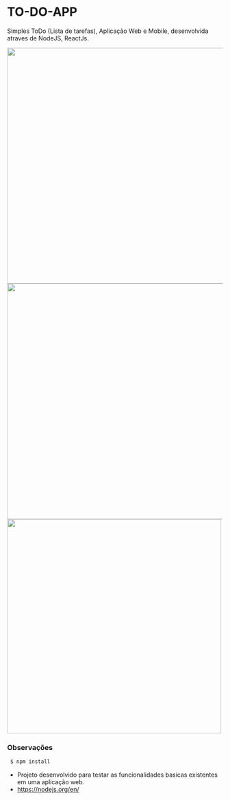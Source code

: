 # TO-DO-APP

Simples ToDo (Lista de tarefas), Aplicação Web e Mobile, desenvolvida atraves de NodeJS, ReactJs.

<img src="https://github.com/cherobim22/TO-DO-APP/blob/master/images/todo1.png" width="550">
<img src="https://github.com/cherobim22/TO-DO-APP/blob/master/images/todo2.png"  width="550">
<img src="https://github.com/cherobim22/TO-DO-APP/blob/master/images/todo3.png" width="500">

### Observações

```sh
 $ npm install
```

- Projeto desenvolvido para testar as funcionalidades basicas existentes em uma aplicação web.
- https://nodejs.org/en/


   
